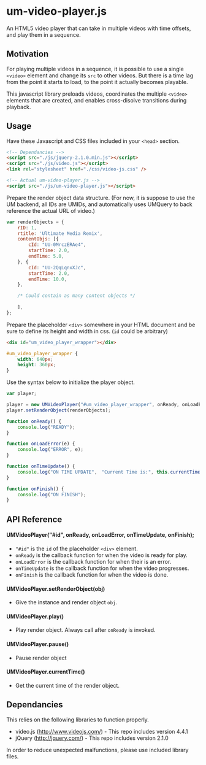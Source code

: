 # um-video-player.js

An HTML5 video player that can take in multiple videos with time offsets, and play them in a sequence. 

## Motivation

For playing multiple videos in a sequence, it is possible to use a single `<video>` element and change its `src` to other videos. But there is a time lag from the point it starts to load, to the point it actually becomes playable.

This javascript library preloads videos, coordinates the multiple `<video>` elements that are created, and enables cross-disolve transitions during playback. 

## Usage

Have these Javascript and CSS files included in your `<head>` section.

```html
<!-- Dependancies -->
<script src="./js/jquery-2.1.0.min.js"></script>
<script src="./js/video.js"></script>
<link rel="stylesheet" href="./css/video-js.css" />

<!-- Actual um-video-player.js -->
<script src="./js/um-video-player.js"></script>
```

Prepare the render object data structure. (For now, it is suppose to use the UM backend, all IDs are UMIDs, and automatically uses UMQuery to back reference the actual URL of video.)

```javascript
var renderObjects = {
    rID: 1,
    rtitle: 'Ultimate Media Remix',
    contentObjs: [{
        cId: "UU-0MrczERAe4",
        startTime: 2.0,
        endTime: 5.0,
    }, {
        cId: "UU-2QqLqnxXJc",                
        startTime: 2.0,
        endTime: 10.0,
    }, 

    /* Could contain as many content objects */
    
    ],
};
```

Prepare the placeholder `<div>` somewhere in your HTML document and be sure to define its height and width in css. (`id` could be arbitrary)

```html
<div id="um_video_player_wrapper"></div>
```

```css
#um_video_player_wrapper {
    width: 640px;
    height: 360px;
}
```

Use the syntax below to initialize the player object.

```javascript
var player;

player = new UMVideoPlayer("#um_video_player_wrapper", onReady, onLoadError, onTimeUpdate, onFinish);
player.setRenderObject(renderObjects);

function onReady() {
    console.log("READY");
}

function onLoadError(e) {
    console.log("ERROR", e);
}

function onTimeUpdate() {
    console.log("ON TIME UPDATE",　"Current Time is:", this.currentTime());
}

function onFinish() {
    console.log("ON FINISH");
}
```

## API Reference

#### UMVideoPlayer("#id", onReady, onLoadError, onTimeUpdate, onFinish);

- `"#id"` is the `id` of the placeholder `<div>` element.
- `onReady` is the callback function for when the video is ready for play.
- `onLoadError` is the callback function for when their is an error.
- `onTimeUpdate` is the callback function for when the video progresses.
- `onFinish` is the callback function for when the video is done.

#### UMVideoPlayer.setRenderObject(obj)

- Give the instance and render object `obj`.

#### UMVideoPlayer.play()

- Play render object. Always call after `onReady` is invoked.

#### UMVideoPlayer.pause()

- Pause render object

#### UMVideoPlayer.currentTime()

- Get the current time of the render object.

## Dependancies

This relies on the following libraries to function properly.

- video.js (http://www.videojs.com/) - This repo includes version 4.4.1
- jQuery (http://jquery.com/) - This repo includes version 2.1.0

In order to reduce unexpected malfunctions, please use included library files.
